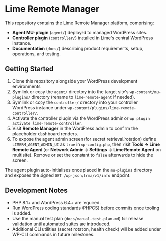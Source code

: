 # Lime Remote Manager

This repository contains the Lime Remote Manager platform, comprising:

- **Agent MU-plugin** (`agent/`) deployed to managed WordPress sites.
- **Controller plugin** (`controller/`) installed in Lime's central WordPress instance.
- **Documentation** (`docs/`) describing product requirements, setup, operations, and testing.

## Getting Started

1. Clone this repository alongside your WordPress development environments.
2. Symlink or copy the `agent/` directory into the target site's `wp-content/mu-plugins/` directory (rename to `lime-remote-agent` if needed).
3. Symlink or copy the `controller/` directory into your controller WordPress instance under `wp-content/plugins/lime-remote-controller/`.
4. Activate the controller plugin via the WordPress admin or `wp plugin activate lime-remote-controller`.
5. Visit **Remote Manager** in the WordPress admin to confirm the placeholder dashboard renders.
6. To expose the agent admin screen (for secret retrieval/rotation) define `LIMERM_AGENT_ADMIN_UI` as `true` in `wp-config.php`, then visit **Tools → Lime Remote Agent** (or **Network Admin → Settings → Lime Remote Agent** on multisite). Remove or set the constant to `false` afterwards to hide the screen.

The agent plugin auto-initialises once placed in the `mu-plugins` directory and exposes the signed `GET /wp-json/lrma/v1/info` endpoint.

## Development Notes

- PHP 8.1+ and WordPress 6.4+ are required.
- Run WordPress coding standards (PHPCS) before commits once tooling is added.
- Use the manual test plan (`docs/manual-test-plan.md`) for release validation until automated suites are introduced.
- Additional CLI utilities (secret rotation, health check) will be added under WP-CLI commands in future milestones.
